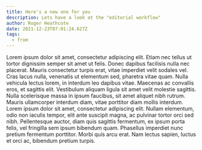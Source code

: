 ```yaml
---
title: Here's a new one for you
description: Lets have a look at the "editorial workflow"
author: Roger Heathcote
date: 2021-12-23T07:01:24.627Z
tags:
  - from
---
```

Lorem ipsum dolor sit amet, consectetur adipiscing elit. Etiam nec tellus ut tortor dignissim semper sit amet ut felis. Donec dapibus facilisis nulla nec placerat. Mauris consectetur turpis erat, vitae imperdiet velit sodales vel. Cras lacus nulla, venenatis ut elementum sed, pharetra vitae quam. Nulla vehicula lectus lorem, in interdum leo dapibus vitae. Maecenas ac convallis eros, et sagittis elit. Vestibulum aliquam ligula sit amet velit molestie sagittis. Nulla scelerisque massa in ipsum faucibus, sit amet aliquet nibh rutrum. Mauris ullamcorper interdum diam, vitae porttitor diam mollis interdum. Lorem ipsum dolor sit amet, consectetur adipiscing elit. Nullam elementum, odio non iaculis tempor, elit ante suscipit magna, ac pulvinar tortor orci sed nibh. Pellentesque auctor, diam quis sagittis fermentum, ex ipsum porta felis, vel fringilla sem ipsum bibendum quam. Phasellus imperdiet nunc pretium fermentum porttitor. Morbi quis arcu erat. Nam lectus sapien, luctus et orci ac, bibendum pretium turpis.